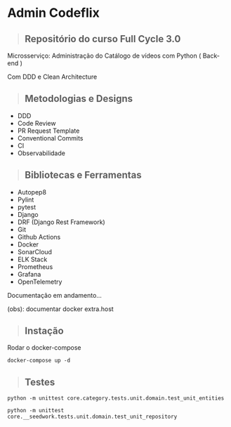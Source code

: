 # Admin Codeflix


> ## Repositório do curso Full Cycle 3.0

Microsserviço: Administração do Catálogo de vídeos com Python ( Back-end )

Com DDD e Clean Architecture

> ## Metodologias e Designs

* DDD
* Code Review
* PR Request Template
* Conventional Commits
* CI
* Observabilidade


> ## Bibliotecas e Ferramentas

* Autopep8
* Pylint
* pytest
* Django
* DRF (Django Rest Framework)
* Git
* Github Actions
* Docker
* SonarCloud
* ELK Stack
* Prometheus
* Grafana
* OpenTelemetry



Documentação em andamento...


(obs): documentar docker extra.host

> ## Instação

Rodar o docker-compose
``` 
docker-compose up -d
```

> ## Testes

```
python -m unittest core.category.tests.unit.domain.test_unit_entities
```

```
python -m unittest core.__seedwork.tests.unit.domain.test_unit_repository
```

